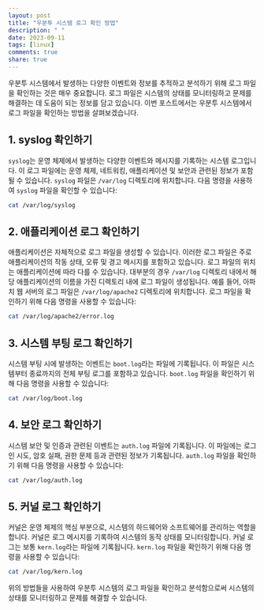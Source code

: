 ```yaml
---
layout: post
title: "우분투 시스템 로그 확인 방법"
description: " "
date: 2023-09-11
tags: [linux]
comments: true
share: true
---
```


우분투 시스템에서 발생하는 다양한 이벤트와 정보를 추적하고 분석하기 위해 로그 파일을 확인하는 것은 매우 중요합니다. 로그 파일은 시스템의 상태를 모니터링하고 문제를 해결하는 데 도움이 되는 정보를 담고 있습니다. 이번 포스트에서는 우분투 시스템에서 로그 파일을 확인하는 방법을 살펴보겠습니다.

## 1. syslog 확인하기

`syslog`는 운영 체제에서 발생하는 다양한 이벤트와 메시지를 기록하는 시스템 로그입니다. 이 로그 파일에는 운영 체제, 네트워킹, 애플리케이션 및 보안과 관련된 정보가 포함될 수 있습니다. `syslog` 파일은 `/var/log` 디렉토리에 위치합니다. 다음 명령을 사용하여 `syslog` 파일을 확인할 수 있습니다:

```bash
cat /var/log/syslog
```

## 2. 애플리케이션 로그 확인하기

애플리케이션은 자체적으로 로그 파일을 생성할 수 있습니다. 이러한 로그 파일은 주로 애플리케이션의 작동 상태, 오류 및 경고 메시지를 포함하고 있습니다. 로그 파일의 위치는 애플리케이션에 따라 다를 수 있습니다. 대부분의 경우 `/var/log` 디렉토리 내에서 해당 애플리케이션의 이름을 가진 디렉토리 내에 로그 파일이 생성됩니다. 예를 들어, 아파치 웹 서버의 로그 파일은 `/var/log/apache2` 디렉토리에 위치합니다. 로그 파일을 확인하기 위해 다음 명령을 사용할 수 있습니다:

```bash
cat /var/log/apache2/error.log
```

## 3. 시스템 부팅 로그 확인하기

시스템 부팅 시에 발생하는 이벤트는 `boot.log`라는 파일에 기록됩니다. 이 파일은 시스템부터 종료까지의 전체 부팅 로그를 포함하고 있습니다. `boot.log` 파일을 확인하기 위해 다음 명령을 사용할 수 있습니다:

```bash
cat /var/log/boot.log
```

## 4. 보안 로그 확인하기

시스템 보안 및 인증과 관련된 이벤트는 `auth.log` 파일에 기록됩니다. 이 파일에는 로그인 시도, 암호 실패, 권한 문제 등과 관련된 정보가 기록됩니다. `auth.log` 파일을 확인하기 위해 다음 명령을 사용할 수 있습니다:

```bash
cat /var/log/auth.log
```

## 5. 커널 로그 확인하기

커널은 운영 체제의 핵심 부분으로, 시스템의 하드웨어와 소프트웨어를 관리하는 역할을 합니다. 커널은 로그 메시지를 기록하여 시스템의 동작 상태를 모니터링합니다. 커널 로그는 보통 `kern.log`라는 파일에 기록됩니다. `kern.log` 파일을 확인하기 위해 다음 명령을 사용할 수 있습니다:

```bash
cat /var/log/kern.log
```

위의 방법들을 사용하여 우분투 시스템의 로그 파일을 확인하고 분석함으로써 시스템의 상태를 모니터링하고 문제를 해결할 수 있습니다.